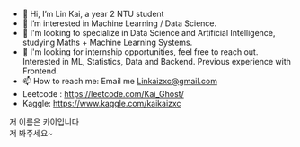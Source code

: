 - 👋 Hi, I’m Lin Kai, a year 2 NTU student
- 👀 I’m interested in Machine Learning / Data Science.
- 🌱 I'm looking to specialize in Data Science and Artificial Intelligence, studying Maths + Machine Learning Systems.
- 💞️ I'm looking for internship opportunities, feel free to reach out. Interested in ML, Statistics, Data and Backend. Previous experience with Frontend. 
- 📫 How to reach me: Email me Linkaizxc@gmail.com 
- Leetcode : https://leetcode.com/Kai_Ghost/
- Kaggle: https://www.kaggle.com/kaikaizxc

저 이름은 카이입니다  
저 봐주세요~ 

<!---
KaiKaizxc/KaiKaizxc is a ✨ special ✨ repository because its `README.md` (this file) appears on your GitHub profile.
You can click the Preview link to take a look at your changes.
--->
